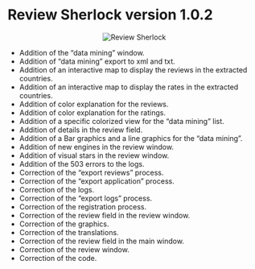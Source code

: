 # Review Sherlock version 1.0.2

<p align="center">
<img src="https://www.rbcafe.com/wp-content/uploads/img_rsf_272.png" alt="Review Sherlock">
</p>

- Addition of the “data mining” window.
- Addition of “data mining” export to xml and txt.
- Addition of an interactive map to display the reviews in the extracted countries.
- Addition of an interactive map to display the rates in the extracted countries.
- Addition of color explanation for the reviews.
- Addition of color explanation for the ratings.
- Addition of a specific colorized view for the “data mining” list.
- Addition of details in the review field.
- Addition of a Bar graphics and a line graphics for the “data mining”.
- Addition of new engines in the review window.
- Addition of visual stars in the review window.
- Addition of the 503 errors to the logs.
- Correction of the “export reviews” process.
- Correction of the “export application” process.
- Correction of the logs.
- Correction of the “export logs” process.
- Correction of the registration process.
- Correction of the review field in the review window.
- Correction of the graphics.
- Correction of the translations.
- Correction of the review field in the main window.
- Correction of the review window.
- Correction of the code.
